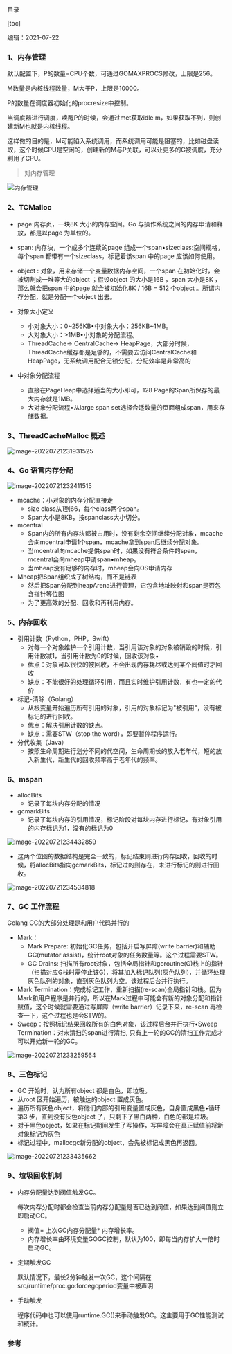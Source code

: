 目录

[toc]

编辑：2021-07-22

### 1、内存管理

默认配置下，P的数量=CPU个数，可通过GOMAXPROCS修改，上限是256。

M数量是内核线程数量，M大于P，上限是10000。

P的数量在调度器初始化的procresize中控制。

当调度器进行调度，唤醒P的时候，会通过met获取idle m，如果获取不到，则创建新M也就是内核线程。

这样做的目的是，M可能陷入系统调用，而系统调用可能是阻塞的，比如磁盘读取，这个时候CPU是空闲的，创建新的M与P关联，可以让更多的G被调度，充分利用了CPU。

> 对内存管理

![内存管理](https://github.com/shiiiiyd/data/blob/main/images/image-20220721200025264.png?raw=true)

### 2、TCMalloc

- page:内存页，一块8K 大小的内存空间。Go 与操作系统之间的内存申请和释放，都是以page 为单位的。
- span: 内存块，一个或多个连续的page 组成一个span•sizeclass:空间规格，每个span 都带有一个sizeclass，标记着该span 中的page 应该如何使用。
- object : 对象，用来存储一个变量数据内存空间，一个span 在初始化时，会被切割成一堆等大的object ；假设object 的大小是16B ，span 大小是8K ，那么就会把span 中的page 就会被初始化8K / 16B = 512 个object 。所谓内存分配，就是分配一个object 出去。

- 对象大小定义
  - 小对象大小：0~256KB•中对象大小：256KB~1MB。
  - 大对象大小：>1MB•小对象的分配流程。
  - ThreadCache-> CentralCache-> HeapPage，大部分时候，ThreadCache缓存都是足够的，不需要去访问CentralCache和HeapPage，无系统调用配合无锁分配，分配效率是非常高的
- 中对象分配流程
  - 直接在PageHeap中选择适当的大小即可，128 Page的Span所保存的最大内存就是1MB。
  - 大对象分配流程•从large span set选择合适数量的页面组成span，用来存储数据。

### 3、ThreadCacheMalloc 概述

![image-20220721231931525](https://raw.githubusercontent.com/shiiiiyd/data/main/images/image-20220721231931525.png)

### 4、Go 语言内存分配

![image-20220721232411515](https://github.com/shiiiiyd/data/blob/main/images/image-20220721232411515.png?raw=true)

- mcache：小对象的内存分配直接走
  - size class从1到66，每个class两个span。
  - Span大小是8KB，按spanclass大小切分。
- mcentral
  - Span内的所有内存块都被占用时，没有剩余空间继续分配对象，mcache会向mcentral申请1个span，mcache拿到span后继续分配对象。
  - 当mcentral向mcache提供span时，如果没有符合条件的span，mcentral会向mheap申请span•mheap。
  - 当mheap没有足够的内存时，mheap会向OS申请内存
- Mheap把Span组织成了树结构，而不是链表
  - 然后把Span分配到heapArena进行管理，它包含地址映射和span是否包含指针等位图
  - 为了更高效的分配、回收和再利用内存。

### 5、内存回收

- 引用计数（Python，PHP，Swift）
  - 对每一个对象维护一个引用计数，当引用该对象的对象被销毁的时候，引用计数减1，当引用计数为0的时候，回收该对象•
  - 优点：对象可以很快的被回收，不会出现内存耗尽或达到某个阀值时才回收
  - 缺点：不能很好的处理循环引用，而且实时维护引用计数，有也一定的代价
- 标记-清除（Golang）
  - 从根变量开始遍历所有引用的对象，引用的对象标记为"被引用"，没有被标记的进行回收。
  - 优点：解决引用计数的缺点。
  - 缺点：需要STW（stop the word），即要暂停程序运行。
- 分代收集（Java）
  - 按照生命周期进行划分不同的代空间，生命周期长的放入老年代，短的放入新生代，新生代的回收频率高于老年代的频率。

### 6、mspan

- allocBits
  - 记录了每块内存分配的情况
- gcmarkBits
  - 记录了每块内存的引用情况，标记阶段对每块内存进行标记，有对象引用的内存标记为1，没有的标记为0

![image-20220721234432859](https://raw.githubusercontent.com/shiiiiyd/data/main/images/image-20220721234432859.png)

- 这两个位图的数据结构是完全一致的，标记结束则进行内存回收，回收的时候，将allocBits指向gcmarkBits，标记过的则存在，未进行标记的则进行回收。

![image-20220721234534818](https://github.com/shiiiiyd/data/blob/main/images/image-20220721234534818.png?raw=true)

### 7、GC 工作流程

Golang GC的大部分处理是和用户代码并行的

- Mark：
  - Mark Prepare: 初始化GC任务，包括开启写屏障(write barrier)和辅助GC(mutator assist)，统计root对象的任务数量等。这个过程需要STW。
  - GC Drains: 扫描所有root对象，包括全局指针和goroutine(G)栈上的指针（扫描对应G栈时需停止该G)，将其加入标记队列(灰色队列)，并循环处理灰色队列的对象，直到灰色队列为空。该过程后台并行执行。
- Mark Termination：完成标记工作，重新扫描(re-scan)全局指针和栈。因为Mark和用户程序是并行的，所以在Mark过程中可能会有新的对象分配和指针赋值，这个时候就需要通过写屏障（write barrier）记录下来，re-scan 再检查一下，这个过程也是会STW的。
- Sweep：按照标记结果回收所有的白色对象，该过程后台并行执行•Sweep Termination：对未清扫的span进行清扫, 只有上一轮的GC的清扫工作完成才可以开始新一轮的GC。

![image-20220721233259564](https://github.com/shiiiiyd/data/blob/main/images/image-20220721233259564.png?raw=true)

### 8、三色标记

- GC 开始时，认为所有object 都是白色，即垃圾。
- 从root 区开始遍历，被触达的object 置成灰色。
- 遍历所有灰色object，将他们内部的引用变量置成灰色，自身置成黑色•循环第3 步，直到没有灰色object 了，只剩下了黑白两种，白色的都是垃圾。
- 对于黑色object，如果在标记期间发生了写操作，写屏障会在真正赋值前将新对象标记为灰色
- 标记过程中，mallocgc新分配的object，会先被标记成黑色再返回。

![image-20220721233435662](https://github.com/shiiiiyd/data/blob/main/images/image-20220721233435662.png?raw=true)

### 9、垃圾回收机制

- 内存分配量达到阀值触发GC。

  每次内存分配时都会检查当前内存分配量是否已达到阀值，如果达到阀值则立即启动GC。

  - 阀值= 上次GC内存分配量* 内存增长率。
  - 内存增长率由环境变量GOGC控制，默认为100，即每当内存扩大一倍时启动GC。

- 定期触发GC

  默认情况下，最长2分钟触发一次GC，这个间隔在src/runtime/proc.go:forcegcperiod变量中被声明

- 手动触发

  程序代码中也可以使用runtime.GC()来手动触发GC。这主要用于GC性能测试和统计。

### 参考

[1]:https://u.geekbang.org/subject/cloudnative?gk_cus_user_wechat=university
